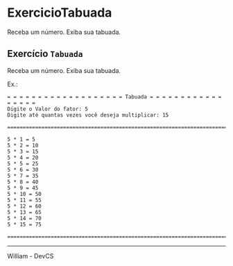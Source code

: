 # ExercicioTabuada

Receba um número. Exiba sua tabuada.

## Exercício `Tabuada`

Receba um número. Exiba sua tabuada.

Ex.:

```
= = = = = = = = = = = = = = = = = = = Tabuada = = = = = = = = = = = = = = = = =
Digite o Valor do fator: 5
Digite até quantas vezes você deseja multiplicar: 15

===============================================================================

5 * 1 = 5
5 * 2 = 10
5 * 3 = 15
5 * 4 = 20
5 * 5 = 25
5 * 6 = 30
5 * 7 = 35
5 * 8 = 40
5 * 9 = 45
5 * 10 = 50
5 * 11 = 55
5 * 12 = 60
5 * 13 = 65
5 * 14 = 70
5 * 15 = 75

===============================================================================
```

---

William - DevCS
